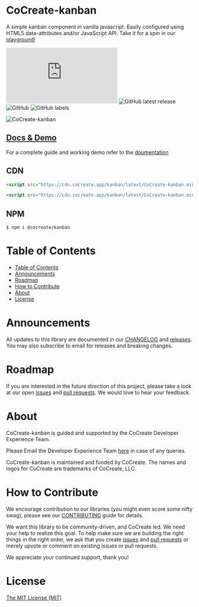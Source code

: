 # CoCreate-kanban

A simple kanban component in vanilla javascript. Easily configured using HTML5 data-attributes and/or JavaScript API. Take it for a spin in our [playground!](https://cocreate.app/docs/kanban)

![GitHub file size in bytes](https://img.shields.io/github/size/CoCreate-app/CoCreate-kanban/dist/CoCreate-kanban.min.js?label=minified%20size&style=for-the-badge)
![GitHub latest release](https://img.shields.io/github/v/release/CoCreate-app/CoCreate-kanban?style=for-the-badge)
![GitHub](https://img.shields.io/github/license/CoCreate-app/CoCreate-kanban?style=for-the-badge)
![GitHub labels](https://img.shields.io/github/labels/CoCreate-app/CoCreate-kanban/help%20wanted?style=for-the-badge)

![CoCreate-kanban](https://cdn.cocreate.app/docs/CoCreate-kanban.gif)

## [Docs & Demo](https://cocreate.app/docs/kanban)

For a complete guide and working demo refer to the [doumentation](https://cocreate.app/docs/kanban)

## CDN

```html
<script src="https://cdn.cocreate.app/kanban/latest/CoCreate-kanban.min.js"></script>
```

```html
<script src="https://cdn.cocreate.app/kanban/latest/CoCreate-kanban.min.css"></script>
```

## NPM

```shell
$ npm i @cocreate/kanban
```

# Table of Contents

- [Table of Contents](#table-of-contents)
- [Announcements](#announcements)
- [Roadmap](#roadmap)
- [How to Contribute](#how-to-contribute)
- [About](#about)
- [License](#license)

<a name="announcements"></a>

# Announcements

All updates to this library are documented in our [CHANGELOG](https://github.com/CoCreate-app/CoCreate-kanban/blob/master/CHANGELOG.md) and [releases](https://github.com/CoCreate-app/CoCreate-kanban/releases). You may also subscribe to email for releases and breaking changes.

<a name="roadmap"></a>

# Roadmap

If you are interested in the future direction of this project, please take a look at our open [issues](https://github.com/CoCreate-app/CoCreate-kanban/issues) and [pull requests](https://github.com/CoCreate-app/CoCreate-kanban/pulls). We would love to hear your feedback.

<a name="about"></a>

# About

CoCreate-kanban is guided and supported by the CoCreate Developer Experience Team.

Please Email the Developer Experience Team [here](mailto:develop@cocreate.app) in case of any queries.

CoCreate-kanban is maintained and funded by CoCreate. The names and logos for CoCreate are trademarks of CoCreate, LLC.

<a name="contribute"></a>

# How to Contribute

We encourage contribution to our libraries (you might even score some nifty swag), please see our [CONTRIBUTING](https://github.com/CoCreate-app/CoCreate-kanban/blob/master/CONTRIBUTING.md) guide for details.

We want this library to be community-driven, and CoCreate led. We need your help to realize this goal. To help make sure we are building the right things in the right order, we ask that you create [issues](https://github.com/CoCreate-app/CoCreate-kanban/issues) and [pull requests](https://github.com/CoCreate-app/CoCreate-kanban/pulls) or merely upvote or comment on existing issues or pull requests.

We appreciate your continued support, thank you!

# License

[The MIT License (MIT)](https://github.com/CoCreate-app/CoCreate-kanban/blob/master/LICENSE)

